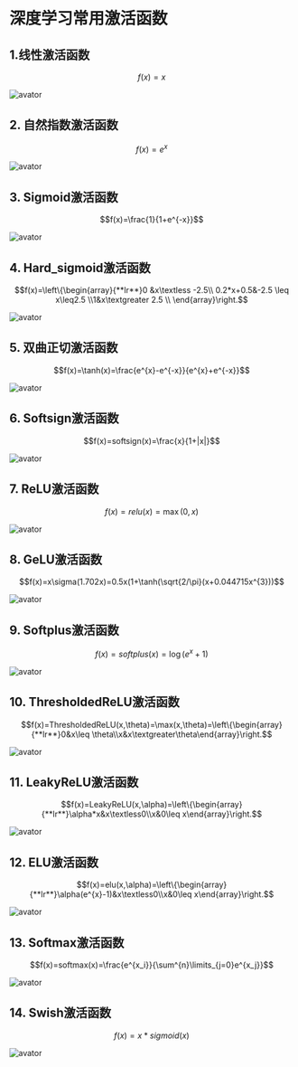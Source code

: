 # 深度学习常用激活函数

## 1.线性激活函数

$$f(x)=x$$

![avator](pic/linear.png)

## 2. 自然指数激活函数

$$f(x)=e^{x}$$

![avator](pic/exponent.png)

## 3. Sigmoid激活函数

$$f(x)=\frac{1}{1+e^{-x}}$$

![avator](pic/sigmoid.png)

## 4. Hard_sigmoid激活函数

$$f(x)=\left\{\begin{array}{**lr**}0 &x\textless -2.5\\ 0.2*x+0.5&-2.5 \leq x\leq2.5 \\1&x\textgreater 2.5 \\ \end{array}\right.$$

![avator](pic/hard_sigmoid.png)

## 5. 双曲正切激活函数

$$f(x)=\tanh(x)=\frac{e^{x}-e^{-x}}{e^{x}+e^{-x}}$$

![avator](pic/tanh.png)

## 6. Softsign激活函数

$$f(x)=softsign(x)=\frac{x}{1+|x|}$$

![avator](pic/softsign.png)

## 7. ReLU激活函数

$$f(x)=relu(x)=\max(0,x)$$

![avator](pic/relu.png)

## 8. GeLU激活函数

$$f(x)=x\sigma(1.702x)=0.5x(1+\tanh(\sqrt{2/\pi}(x+0.044715x^{3}))$$

![avator](pic/gelu.png)

## 9. Softplus激活函数

$$f(x)=softplus(x)=\log(e^{x}+1)$$

![avator](pic/softplus.png)

## 10. ThresholdedReLU激活函数

$$f(x)=ThresholdedReLU(x,\theta)=\max(x,\theta)=\left\{\begin{array}{**lr**}0&x\leq \theta\\x&x\textgreater\theta\end{array}\right.$$

![avator](pic/thresholdedrelu.png)

## 11. LeakyReLU激活函数

$$f(x)=LeakyReLU(x,\alpha)=\left\{\begin{array}{**lr**}\alpha*x&x\textless0\\x&0\leq x\end{array}\right.$$

![avator](pic/leakyrelu.png)

## 12.  ELU激活函数

$$f(x)=elu(x,\alpha)=\left\{\begin{array}{**lr**}\alpha(e^{x}-1)&x\textless0\\x&0\leq x\end{array}\right.$$

![avator](pic/elu.png)

## 13. Softmax激活函数

$$f(x)=softmax(x)=\frac{e^{x_i}}{\sum^{n}\limits_{j=0}e^{x_j}}$$

![avator](pic/softmax.png)

## 14. Swish激活函数

$$f(x)=x*sigmoid(x)$$

![avator](pic/swish.png)
